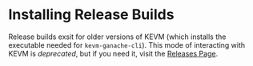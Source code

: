 Installing Release Builds
=========================

Release builds exsit for older versions of KEVM (which installs the executable needed for `kevm-ganache-cli`).
This mode of interacting with KEVM is *deprecated*, but if you need it, visit the [Releases Page](https://github.com/kframework/evm-semantics/releases).
